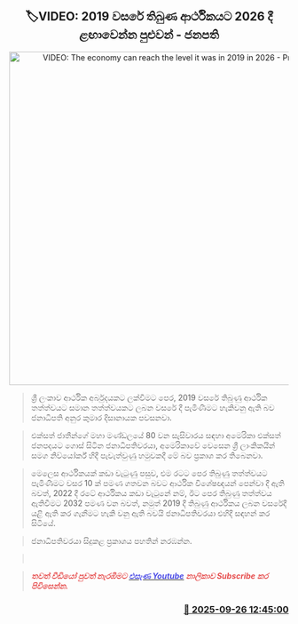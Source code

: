 <p align='center'><b><h2 align='center' title='VIDEO: The economy can reach the level it was in 2019 in 2026 - President'>🏷VIDEO: 2019 වසරේ තිබුණ ආර්ථිකයට 2026 දී ළඟාවෙන්න පුළුවන් - ජනපති</h2></b></p>
<p align='center'><img src='https://helakuru.sgp1.cdn.digitaloceanspaces.com/esana/images/lib/anura-usa-meet-ip.jpg' width='600' alt='VIDEO: The economy can reach the level it was in 2019 in 2026 - President'></p>

> ශ්‍රී ලංකාව ආර්ථික අර්බුදයකට ලක්වීමට පෙර, 2019 වසරේ තිබුණු ආර්ථික තත්ත්වයට සමාන තත්ත්වයකට ලබන වසරේ දී පැමිණීමට හැකිවනු ඇති බව ජනාධිපති අනුර කුමාර දිසානායක පවසනවා.

> එක්සත් ජාතීන්ගේ මහා මණ්ඩලයේ 80 වන සැසිවාරය සඳහා අමෙරිකා එක්සත් ජනපදයට ගොස් සිටින ජනාධිපතිවරයා, අමෙරිකාවේ වෙසෙන ශ්‍රී ලාංකිකයින් සමග නිව්යෝර්ක් හිදී පැවැත්වුණු හමුවකදී මේ බව ප්‍රකාශ කර තිබෙනවා.

> මෙලෙස ආර්ථිකයක් කඩා වැටුණු පසුව, එම රටට පෙර තිබුණු තත්ත්වයට පැමිණීමට වසර 10 ක් පමණ ගතවන බවට ආර්ථික විශේෂඥයන් පෙන්වා දී ඇති බවත්, 2022 දී රටේ ආර්ථිකය කඩා වැටුනේ නම්, ඊට පෙර තිබුණු තත්ත්වය ඇතිවීමට 2032 පමණ වන බවත්, නමුත් 2019 දී තිබුණු ආර්ථිකය ලබන වසරේදී යළි ඇති කර ගැනීමට හැකි වනු ඇති බවයි ජනාධිපතිවරයා එහිදී සඳහන් කර සිටියේ.

> ජනාධිපතිවරයා සිදුකළ ප්‍රකාශය පහතින් නරඹන්න.

>  

> <span style='color:#e64d4d'><em><strong>තවත් වීඩියෝ පුවත් නැරඹීමට </strong></em></span><a href='https://youtube.com/@esanamedia?si=UZCWEZmqFcpzlvdV'><span style='color:#4d4de6'><em><strong>එසැණ Youtube</strong></em></span></a><span style='color:#e64d4d'><em><strong> නාලිකාව Subscribe කර පිවිසෙන්න.</strong></em></span>



<h3 align='right'><a href='https://www.helakuru.lk/esana/p/113998/'>📅 2025-09-26 12:45:00</a></h3>
